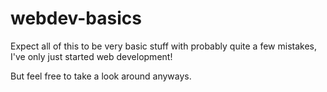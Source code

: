 # webdev-basics
Expect all of this to be very basic stuff with probably quite a few mistakes, I've only just started web development!

But feel free to take a look around anyways.
